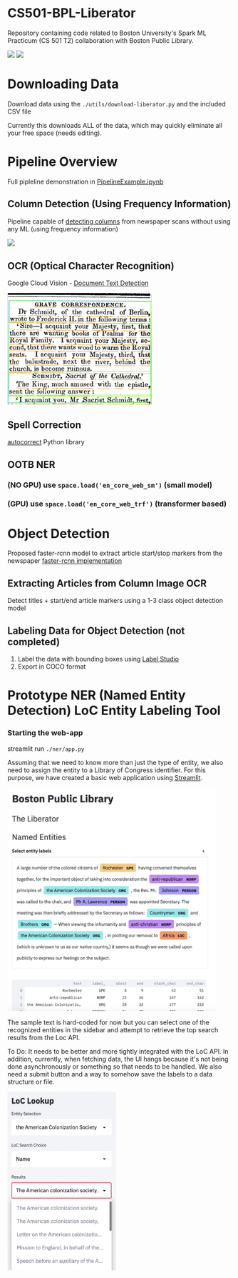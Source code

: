 # CS501-BPL-Liberator
Repository containing code related to Boston University's Spark ML Practicum (CS 501 T2) collaboration with Boston Public Library.

<img src="https://www.bu.edu/spark/files/2017/04/spark-logo-round.png" height="100"/> <img src="https://cor-liv-cdn-static.bibliocommons.com/images/MA-BOSTON-BRANCH/logo.png?1613638160260" width="200"/> 

# Downloading Data
Download data using the ```./utils/download-liberator.py``` and the included CSV file 

Currently this downloads ALL of the data, which may quickly eliminate all your free space (needs editing).

# Pipeline Overview 
Full pipleline demonstration in [PipelineExample.ipynb](https://github.com/SikandAlex/CS501-BPL-Liberator/blob/main/ocr/PipelineExample.ipynb)

## Column Detection (Using Frequency Information)
Pipeline capable of [detecting columns](https://github.com/jscancella/NYTribuneOCRExperiments/blob/master/findText_usingSums.py) from newspaper scans without using any ML (using frequency information)

<img src="./ocr/tester-contours.jpeg" width="400"/>

## OCR (Optical Character Recognition) 
Google Cloud Vision - [Document Text Detection](https://cloud.google.com/vision/docs/ocr)

<img src="./media/google-cloud-vision-ocr.png" height="250"/>

## Spell Correction
[autocorrect](https://github.com/fsondej/autocorrect) Python library

## OOTB NER
### (NO GPU) use ```space.load('en_core_web_sm')``` (small model)
### (GPU) use ```space.load('en_core_web_trf')``` (transformer based)

# Object Detection 
Proposed faster-rcnn model to extract article start/stop markers from the newspaper
[faster-rcnn implementation](https://colab.research.google.com/github/a8252525/detectron2_example_PCBdata/blob/master/PCBdata_fasterRCNN_colab.ipynb#scrollTo=WyR8yIqPFcNn)

## Extracting Articles from Column Image OCR
Detect titles + start/end article markers using a 1-3 class object detection model

## Labeling Data for Object Detection (not completed)
1) Label the data with bounding boxes using [Label Studio](labelstud.io)
2) Export in COCO format 

# Prototype NER (Named Entity Detection) LoC Entity Labeling Tool 

### Starting the web-app
streamlit run ```./ner/app.py```

Assuming that we need to know more than just the type of entity, we also need to assign the entity to a Library of Congress identifier. For this purpose, we have created a basic web application using [Streamlit](streamlit.io). 

<img src="./media/web-app.png" height="500"/>

The sample text is hard-coded for now but you can select one of the recognized entities in the sidebar and attempt to retrieve the top search results from the Loc API. 

To Do: It needs to be better and more tightly integrated with the LoC API. In addition, currently, when fetching data, the UI hangs because it's not being done asynchronously or something so that needs to be handled. We also need a submit button and a way to somehow save the labels to a data structure or file. 

<img src="./media/loc-retrieve.png" height="400"/>

